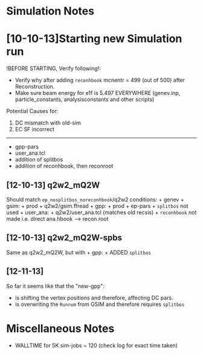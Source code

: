 Simulation Notes
==================

[10-10-13]Starting new Simulation run
=====================================
!BEFORE STARTING, Verify following!:
+ Verify why after adding `reconhbook` mcnentr = 499 (out of 500) after Reconstruction.
+ Make sure beam energy for e1f is 5.497 EVERYWHERE (genev.inp, particle_constants, analysisconstants and other scripts)


Potential Causes for:
1. DC mismatch with old-sim
2. EC SF incorrect
-------------------------------------------------------------
+ gpp-pars
+ user_ana.tcl
+ addition of splitbos
+ addition of reconhbook, then reconroot

[12-10-13] q2w2_mQ2W 
---------------------
Should match `ep_nosplitbos_noreconhbook`/q2w2 conditions:
	+ genev
	+ gsim: 
		+ prod
		+ q2w2/gsim.ffread
	+ gpp: 
		+ prod
		+ ep-pars
		+ `splitbos` not used
	+ user_ana:
		+ q2w2/user_ana.tcl (matches old recsis)
		+ `reconhbook` not made i.e. direct ana.hbook --> recon.root

[12-10-13] q2w2_mQ2W-spbs 
---------------------
Same as q2w2_mQ2W, but with
	+ gpp: 
		+ ADDED `splitbos`

[12-11-13]
-----------
So far it seems like that the "new-gpp":
+ is shifting the vertex positions and therefore, affecting DC pars.
+ is overwriting the `Runnum` from GSIM and therefore requires `splitbos`



Miscellaneous Notes
===================
+ WALLTIME for 5K sim-jobs ~ 120 (check log for exact time taken)